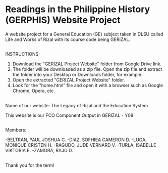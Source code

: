 # Readings in the Philippine History (GERPHIS) Website Project

A website project for a General Education (GE) subject taken in DLSU called Life and Works of Rizal with its course code being GERIZAL.

##

INSTRUCTIONS:

1. Download the "GERIZAL Project Website" folder from Google Drive link. 
2. The folder will be downloaded as a zip file. Open the zip file and extract the folder into
your Desktop or Downloads folder, for example. 
3. Open the extracted "GERIZAL Project Website" folder.
4. Look for the "home.html" file and open it with a browser such as Google Chrome, Opera, etc.

##

Name of our website: The Legacy of Rizal and the Education System

This website is our FCO Component Output in GERIZAL - Y08

##

Members:

-BELTRAN, PAUL JOSHUA C.
-DIAZ, SOFHIEA CAMERON D.
-LUGA, MONIQUE CRISTEN H.
-RAGUDO, JUDE VERNARD V.
-TURLA, ISABELLE VIKTORIA E.
-ZAMORA, RAJO D.

##

Thank you for the term!
